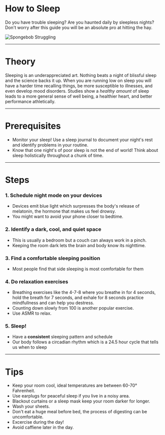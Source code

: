 # How to Sleep

Do you have trouble sleeping? Are you haunted daily by sleepless nights? Don't worry after this guide you will be an absolute pro at hitting the hay.

![Spongebob Struggling](https://media.giphy.com/media/Jap1tdjahS0rm/giphy.gif?cid=ecf05e47rxfuhkchyd9aojaeq14jhl7mb06dndtp6chpqd38&rid=giphy.gif&ct=g)

---
# Theory

Sleeping is an underappreciated art. Nothing beats a night of blissful sleep and the science backs it up. When you are running low on sleep you will have a harder time recalling things, be more susceptible to illnesses, and even develop mood disorders. Studies show a *healthy amount* of sleep leads to a more general sense of well being, a healthier heart, and better performance athletically. 

---
# Prerequisites

 - Monitor your sleep! Use a sleep journal to document your night's rest and identify problems in your routine. 
 - Know that one night's of poor sleep is not the end of world! Think about sleep holistically throughout a chunk of time.
---
# Steps

### 1. Schedule night mode on your devices 
- Devices emit blue light which surpresses the body's release of melatonin, the hormone that makes us feel drowsy. 
- You might want to avoid your phone closer to bedtime. 
### 2. Identify a dark, cool, and quiet space
- This is usually a bedroom but a couch can always work in a pinch.
- Keeping the room dark lets the brain and body know its nighttime.
### 3. Find a comfortable sleeping position
- Most people find that side sleeping is most comfortable for them
### 4. Do relaxation exercises
- Breathing exercises like the 4-7-8 where you breathe in for 4 seconds, hold the breath for 7 seconds, and exhale for 8 seconds practice mindfullness and can help you destress.
- Counting down slowly from 100 is another popular exercise.
- Use ASMR to relax.
### 5. Sleep!
- Have a **consistent** sleeping pattern and schedule
- Our body follows a circadian rhythm which is a 24.5 hour cycle that tells us when to sleep 
---
# Tips

- Keep your room cool, ideal temperatures are between 60-70° Fahrenheit.
-    Use earplugs for peaceful sleep if you live in a noisy area.
-    Blackout curtains or a sleep mask keep your room darker for longer.
-    Wash your sheets.
-    Don't eat a huge meal before bed, the process of digesting can be uncomfortable.
-    Excercise during the day!
-    Avoid caffiene later in the day. 
